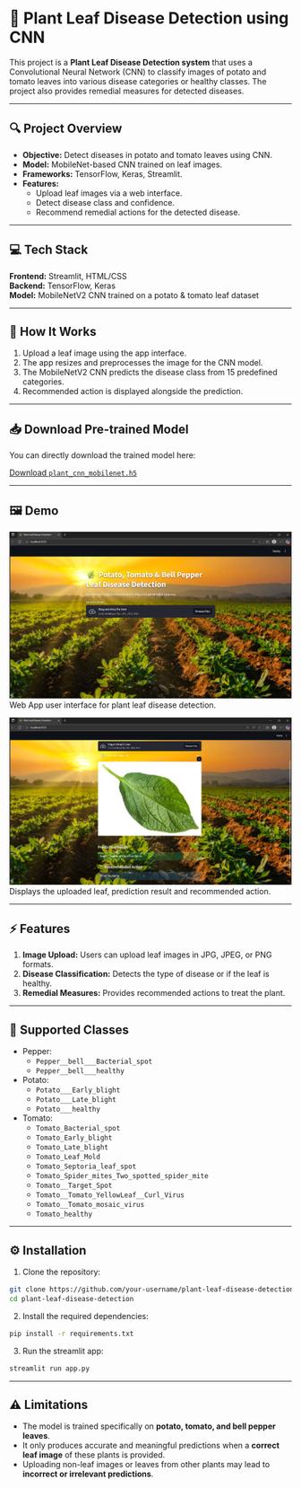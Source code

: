 # 🌿 Plant Leaf Disease Detection using CNN

This project is a **Plant Leaf Disease Detection system** that uses a Convolutional Neural Network (CNN) to classify images of potato and tomato leaves into various disease categories or healthy classes. The project also provides remedial measures for detected diseases.

---

## 🔍 Project Overview

- **Objective:** Detect diseases in potato and tomato leaves using CNN.
- **Model:** MobileNet-based CNN trained on leaf images.
- **Frameworks:** TensorFlow, Keras, Streamlit.
- **Features:**
  - Upload leaf images via a web interface.
  - Detect disease class and confidence.
  - Recommend remedial actions for the detected disease.

---
## 💻 Tech Stack

**Frontend:** Streamlit, HTML/CSS  
**Backend:** TensorFlow, Keras  
**Model:** MobileNetV2 CNN trained on a potato & tomato leaf dataset

---

## 🌿 How It Works

1. Upload a leaf image using the app interface.  
2. The app resizes and preprocesses the image for the CNN model.  
3. The MobileNetV2 CNN predicts the disease class from 15 predefined categories.  
4. Recommended action is displayed alongside the prediction.

---

## 📥 Download Pre-trained Model

You can directly download the trained model here:

[Download `plant_cnn_mobilenet.h5`](https://huggingface.co/Pranet25/plant_cnn_mobilenet.h5/resolve/main/plant_cnn_mobilenet.h5)

---

## 🖼️ Demo

![App Screenshot](Screenshot_193018.png)
Web App user interface for plant leaf disease detection.


![App Screenshot](Screenshot_193046.png)  
Displays the uploaded leaf, prediction result and recommended action.


---

## ⚡ Features

1. **Image Upload:** Users can upload leaf images in JPG, JPEG, or PNG formats.  
2. **Disease Classification:** Detects the type of disease or if the leaf is healthy.  
3. **Remedial Measures:** Provides recommended actions to treat the plant.   

---

## 🧩 Supported Classes

- Pepper:
  - `Pepper__bell___Bacterial_spot`
  - `Pepper__bell___healthy`
- Potato:
  - `Potato___Early_blight`
  - `Potato___Late_blight`
  - `Potato___healthy`
- Tomato:
  - `Tomato_Bacterial_spot`
  - `Tomato_Early_blight`
  - `Tomato_Late_blight`
  - `Tomato_Leaf_Mold`
  - `Tomato_Septoria_leaf_spot`
  - `Tomato_Spider_mites_Two_spotted_spider_mite`
  - `Tomato__Target_Spot`
  - `Tomato__Tomato_YellowLeaf__Curl_Virus`
  - `Tomato__Tomato_mosaic_virus`
  - `Tomato_healthy`

---

## ⚙️ Installation

1. Clone the repository:

```bash
git clone https://github.com/your-username/plant-leaf-disease-detection.git
cd plant-leaf-disease-detection
```

2. Install the required dependencies:

```bash
pip install -r requirements.txt
```
3. Run the streamlit app:

```bash
streamlit run app.py
```

---

## ⚠️ Limitations

- The model is trained specifically on **potato, tomato, and bell pepper leaves**.  
- It only produces accurate and meaningful predictions when a **correct leaf image** of these plants is provided.  
- Uploading non-leaf images or leaves from other plants may lead to **incorrect or irrelevant predictions**.
